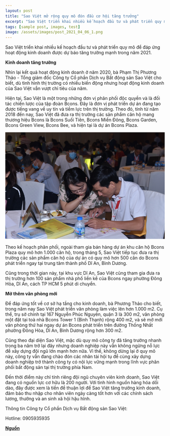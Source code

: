 ```yaml
---
layout: post
title: "Sao Việt mở rộng quy mô đón đầu cơ hội tăng trưởng"
excerpt: "Sao Việt triển khai nhiều kế hoạch đầu tư và phát triển quy mô để đáp ứng hoạt động kinh doanh được dự báo tăng trưởng mạnh trong năm 2021."
tags: [sample post, images, test]
image: /assets/images/post_2021_04_06_1.png
---
```


Sao Việt triển khai nhiều kế hoạch đầu tư và phát triển quy mô để đáp ứng hoạt động kinh doanh được dự báo tăng trưởng mạnh trong năm 2021.

**Kinh doanh tăng trưởng**

Nhìn lại kết quả hoạt động kinh doanh ở năm 2020, bà Phạm Thị Phương Thảo - Tổng giám đốc Công ty Cổ phần Dịch vụ Bất động sản Sao Việt cho biết, dù tình hình thị trường có nhiều biến động nhưng hoạt động kinh doanh của Sao Việt vẫn vượt chỉ tiêu của năm.

Hiện tại, Sao Việt là một trong những đơn vị phân phối độc quyền và là đối tác chiến lược của tập đoàn Bcons. Đây là đơn vị phát triển dự án đang tạo được tiếng vang về uy tín và tiềm lực trên thị trường. Theo đó, tính từ năm 2018 đến nay, Sao Việt đã đưa ra thị trường các sản phẩm căn hộ mang thương hiệu Bcons là Bcons Suối Tiên, Bcons Miền Đông, Bcons Garden, Bcons Green View, Bcons Bee, và hiện tại là dự án Bcons Plaza.

<img alt="Nhu cầu sống" src="/assets/images/post_2021_04_06_1.png" width="800"/>

Theo kế hoạch phân phối, ngoài tham gia bán hàng dự án khu căn hộ Bcons Plaza quy mô hơn 1.000 căn hộ, trong tháng 5, Sao Việt tiếp tục đưa ra thị trường các sản phẩm căn hộ của dự án có quy mô hơn 500 căn do Bcons phát triển ngay tại trung tâm thành phố Dĩ An, Bình Dương.

Cũng trong thời gian này, tại khu vực Dĩ An, Sao Việt cũng tham gia đưa ra thị trường hơn 100 sản phẩm nhà phố liền kề của Bcons ngay phường Đông Hòa, Dĩ An, cách TP HCM 5 phút di chuyển.

**Mở thêm văn phòng mới**

Để đáp ứng tốt về cơ sở hạ tầng cho kinh doanh, bà Phương Thảo cho biết, trong năm nay Sao Việt phát triển văn phòng làm việc lên hơn 1.000 m2. Cụ thể, trụ sở chính tại 167 Nguyễn Phúc Nguyên, quận 3 là 300 m2, văn phòng một đặt tại toà nhà Bcons Tower 1 (Bình Thạnh) rộng 400 m2, và sẽ mở mới văn phòng thứ hai ngay dự án Bcons phát triển trên đường Thống Nhất phường Đông Hòa, Dĩ An, Bình Dương rộng hơn 300 m2.

Cũng theo đại diện Sao Việt, mặc dù quy mô công ty đã tăng trưởng nhanh trong ba năm trở lại đây nhưng doanh nghiệp này vẫn không ngừng nỗ lực để xây dựng đội ngũ lớn mạnh hơn nữa. Vì thế, không dừng lại ở quy mô này, công ty vẫn đang chào đón các nhân tài hội tụ để cùng xây dựng doanh nghiệp trở thành công ty có nội lực vững mạnh trong lĩnh vực phân phối bất động sản tại thị trường phía Nam.

Đến thời điểm này chỉ tính riêng đội ngũ chuyên viên kinh doanh, Sao Việt đang có nguồn lực cơ hữu là 200 người. Với tình hình nguồn hàng hóa dồi dào, đây được xem là tiền đề thuận lợi để Sao Việt tăng trưởng kinh doanh, đảm bảo thu nhập cho nhân viên ngày càng tốt hơn với các chính sách lương, thưởng và an sinh xã hội hậu hĩnh.

Thông tin Công ty Cổ phần Dịch vụ Bất động sản Sao Việt:

Hotline: 0905935935

**[Nguồn](https://vnexpress.net/sao-viet-mo-rong-quy-mo-don-dau-co-hoi-tang-truong-4258555.html)**